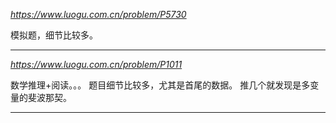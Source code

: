 *https://www.luogu.com.cn/problem/P5730*

模拟题，细节比较多。

---

*https://www.luogu.com.cn/problem/P1011*

数学推理+阅读。。。
题目细节比较多，尤其是首尾的数据。
推几个就发现是多变量的斐波那契。

---
